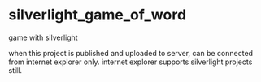 # silverlight_game_of_word
game with silverlight

when this project is published and uploaded to server, can be connected from internet explorer only.
internet explorer supports silverlight projects still.
